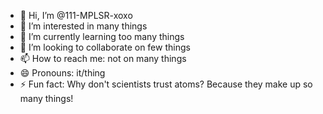- 👋 Hi, I’m @111-MPLSR-xoxo
- 👀 I’m interested in many things
- 🌱 I’m currently learning too many things
- 💞️ I’m looking to collaborate on few things
- 📫 How to reach me: not on many things
- 😄 Pronouns: it/thing
- ⚡ Fun fact: Why don't scientists trust atoms? Because they make up so many things!

<!---
111-MPLSR-xoxo/111-MPLSR-xoxo is a ✨ special ✨ repository because its `README.md` (this file) appears on your GitHub profile.
You can click the Preview link to take a look at your changes.
--->
